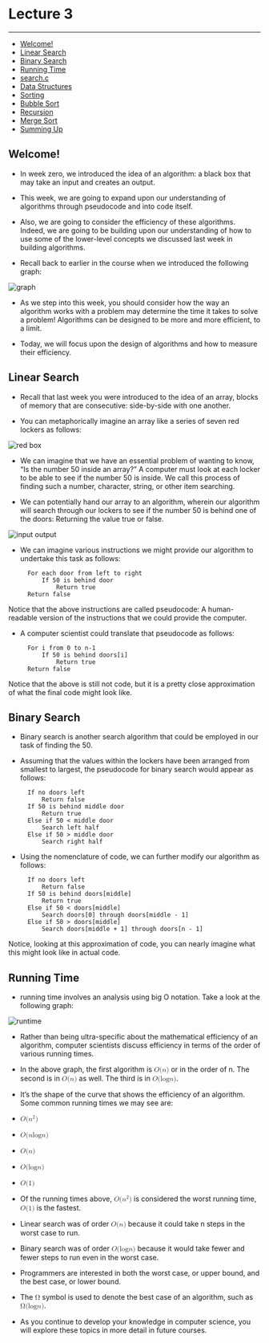 # Lecture 3
---

- [Welcome!](#Welcome!)
- [Linear Search](#Linear-Search)
- [Binary Search](#Binary-Search)
- [Running Time](#Running-Time)
- [search.c](#search.c)
- [Data Structures](#Data-Structures)
- [Sorting](#Sorting)
- [Bubble Sort](#Bubble-Sort)
- [Recursion](#Recursion)
- [Merge Sort](#Merge-Sort)
- [Summing Up](#Summing-Up)


## Welcome!
- In week zero, we introduced the idea of an algorithm: a black box that may take an input and creates an output.

- This week, we are going to expand upon our understanding of algorithms through pseudocode and into code itself.

- Also, we are going to consider the efficiency of these algorithms. Indeed, we are going to be building upon our understanding of how to use some of the lower-level concepts we discussed last week in building algorithms.

- Recall back to earlier in the course when we introduced the following graph:

![graph](https://cs50.harvard.edu/x/2024/notes/3/cs50Week3Slide010.png)

- As we step into this week, you should consider how the way an algorithm works with a problem may determine the time it takes to solve a problem! Algorithms can be designed to be more and more efficient, to a limit.

- Today, we will focus upon the design of algorithms and how to measure their efficiency.

## Linear Search

- Recall that last week you were introduced to the idea of an array, blocks of memory that are consecutive: side-by-side with one another.

- You can metaphorically imagine an array like a series of seven red lockers as follows:

![red box](https://cs50.harvard.edu/x/2024/notes/3/cs50Week3Slide018.png)

- We can imagine that we have an essential problem of wanting to know, “Is the number 50 inside an array?” A computer must look at each locker to be able to see if the number 50 is inside. We call this process of finding such a number, character, string, or other item searching.

- We can potentially hand our array to an algorithm, wherein our algorithm will search through our lockers to see if the number 50 is behind one of the doors: Returning the value true or false.


![input output](https://cs50.harvard.edu/x/2024/notes/3/cs50Week3Slide022.png)

- We can imagine various instructions we might provide our algorithm to undertake this task as follows:

        For each door from left to right
            If 50 is behind door
                Return true
        Return false

Notice that the above instructions are called pseudocode: A human-readable version of the instructions that we could provide the computer.

- A computer scientist could translate that pseudocode as follows:

        For i from 0 to n-1
            If 50 is behind doors[i]
                Return true
        Return false

Notice that the above is still not code, but it is a pretty close approximation of what the final code might look like.

## Binary Search

- Binary search is another search algorithm that could be employed in our task of finding the 50.

- Assuming that the values within the lockers have been arranged from smallest to largest, the pseudocode for binary search would appear as follows:

        If no doors left
            Return false
        If 50 is behind middle door
            Return true
        Else if 50 < middle door
            Search left half
        Else if 50 > middle door
            Search right half

- Using the nomenclature of code, we can further modify our algorithm as follows:

        If no doors left
            Return false
        If 50 is behind doors[middle]
            Return true
        Else if 50 < doors[middle]
            Search doors[0] through doors[middle - 1]
        Else if 50 > doors[middle]
            Search doors[middle + 1] through doors[n - 1]

Notice, looking at this approximation of code, you can nearly imagine what this might look like in actual code.

## Running Time

- running time involves an analysis using big O notation. Take a look at the following graph:

![runtime](https://cs50.harvard.edu/x/2024/notes/3/cs50Week3Slide042.png)

- Rather than being ultra-specific about the mathematical efficiency of an algorithm, computer scientists discuss efficiency in terms of the order of various running times.

- In the above graph, the first algorithm is <math xmlns="http://www.w3.org/1998/Math/MathML"><mi>O</mi><mo stretchy="false">(</mo><mi>n</mi><mo stretchy="false">)</math> or in the order of n. The second is in <math xmlns="http://www.w3.org/1998/Math/MathML"><mi>O</mi><mo stretchy="false">(</mo><mi>n</mi><mo stretchy="false">)</math> as well. The third is in <math xmlns="http://www.w3.org/1998/Math/MathML"><mi>O</mi><mo stretchy="false">(</mo><mi>log</mi><mo data-mjx-texclass="NONE">&#x2061;</mo><mi>n</mi><mo stretchy="false">)</math>.

- It’s the shape of the curve that shows the efficiency of an algorithm. Some common running times we may see are:

- <math xmlns="http://www.w3.org/1998/Math/MathML"><mi>O</mi><mo stretchy="false">(</mo><msup><mi>n</mi><mn>2</mn></msup><mo stretchy="false">)</mo></math>

- <math xmlns="http://www.w3.org/1998/Math/MathML"><mi>O</mi><mo stretchy="false">(</mo><mi>n</mi><mi>log</mi><mo data-mjx-texclass="NONE">&#x2061;</mo><mi>n</mi><mo stretchy="false">)</mo></math>

- <math xmlns="http://www.w3.org/1998/Math/MathML"><mi>O</mi><mo stretchy="false">(</mo><mi>n</mi><mo stretchy="false">)</mo></math>

- <math xmlns="http://www.w3.org/1998/Math/MathML"><mi>O</mi><mo stretchy="false">(</mo><mi>log</mi><mo data-mjx-texclass="NONE">&#x2061;</mo><mi>n</mi><mo stretchy="false">)</mo></math>

- <math xmlns="http://www.w3.org/1998/Math/MathML"><mi>O</mi><mo stretchy="false">(</mo><mn>1</mn><mo stretchy="false">)</mo></math>

- Of the running times above, <math xmlns="http://www.w3.org/1998/Math/MathML"><mi>O</mi><mo stretchy="false">(</mo><msup><mi>n</mi><mn>2</mn></msup><mo stretchy="false">)</mo></math> is considered the worst running time, <math xmlns="http://www.w3.org/1998/Math/MathML"><mi>O</mi><mo stretchy="false">(</mo><mn>1</mn><mo stretchy="false">)</mo></math> is the fastest.

- Linear search was of order <math xmlns="http://www.w3.org/1998/Math/MathML"><mi>O</mi><mo stretchy="false">(</mo><mi>n</mi><mo stretchy="false">)</mo></math> because it could take n steps in the worst case to run.

- Binary search was of order <math xmlns="http://www.w3.org/1998/Math/MathML"><mi>O</mi><mo stretchy="false">(</mo><mi>log</mi><mo data-mjx-texclass="NONE">&#x2061;</mo><mi>n</mi><mo stretchy="false">)</mo></math> because it would take fewer and fewer steps to run even in the worst case.

- Programmers are interested in both the worst case, or upper bound, and the best case, or lower bound.

- The <math xmlns="http://www.w3.org/1998/Math/MathML"><mi mathvariant="normal">&#x3A9;</mi></math> symbol is used to denote the best case of an algorithm, such as <math xmlns="http://www.w3.org/1998/Math/MathML"><mi mathvariant="normal">&#x3A9;</mi><mo stretchy="false">(</mo><mi>log</mi><mo data-mjx-texclass="NONE">&#x2061;</mo><mi>n</mi><mo stretchy="false">)</mo></math>.

- As you continue to develop your knowledge in computer science, you will explore these topics in more detail in future courses.
